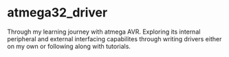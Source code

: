 # atmega32_driver
Through my learning journey with atmega AVR. Exploring its internal peripheral and external interfacing capabilites through 
writing drivers either on my own or following along with tutorials. 
